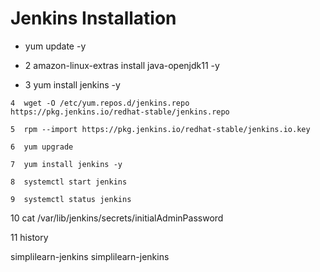 # Jenkins Installation 

-  yum update -y

-    2   amazon-linux-extras install java-openjdk11 -y

-    3  yum install jenkins -y

    4  wget -O /etc/yum.repos.d/jenkins.repo     https://pkg.jenkins.io/redhat-stable/jenkins.repo

    5  rpm --import https://pkg.jenkins.io/redhat-stable/jenkins.io.key

    6  yum upgrade

    7  yum install jenkins -y

    8  systemctl start jenkins

    9  systemctl status jenkins

   10  cat /var/lib/jenkins/secrets/initialAdminPassword

   11  history


simplilearn-jenkins
simplilearn-jenkins
